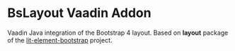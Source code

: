 # BsLayout Vaadin Addon

Vaadin Java integration of the Bootstrap 4 layout. Based on **layout** package of the [lit-element-bootstrap](https://github.com/nik-christou/lit-element-bootstrap/tree/master/packages/layout) project.
